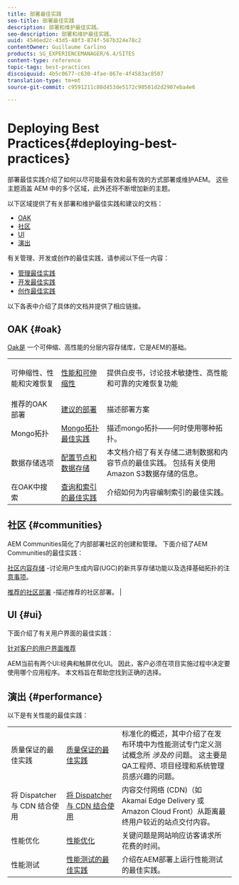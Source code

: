 ```yaml
---
title: 部署最佳实践
seo-title: 部署最佳实践
description: 部署和维护最佳实践。
seo-description: 部署和维护最佳实践。
uuid: 4546ed2c-43d5-40f3-874f-567b324e78c2
contentOwner: Guillaume Carlino
products: SG_EXPERIENCEMANAGER/6.4/SITES
content-type: reference
topic-tags: best-practices
discoiquuid: 4b5c0677-c630-4fae-867e-4f4583ac8507
translation-type: tm+mt
source-git-commit: c9591211c80d453de5172c90501d2d2907eba4e6

---
```



# Deploying Best Practices{#deploying-best-practices}

部署最佳实践介绍了如何以尽可能最有效和最有效的方式部署或维护AEM。 这些主题涵盖 AEM 中的多个区域，此外还将不断增加新的主题。

以下区域提供了有关部署和维护最佳实践和建议的文档：

* [OAK](#oak)
* [社区](#communities)
* [UI](#ui)
* [演出](#performance)

有关管理、开发或创作的最佳实践，请参阅以下任一内容：

* [管理最佳实践](/help/sites-administering/administer-best-practices.md)
* [开发最佳实践](/help/sites-developing/best-practices.md)
* [创作最佳实践](/help/sites-authoring/best-practices.md)

以下各表中介绍了具体的文档并提供了相应链接。

## OAK {#oak}

[Oak是](/help/sites-deploying/platform.md) 一个可伸缩、高性能的分层内容存储库，它是AEM的基础。

<table> 
 <tbody>
  <tr>
   <td><p>可伸缩性、性能和灾难恢复</p> </td> 
   <td><a href="/help/sites-deploying/performance.md">性能和可伸缩性</a></td> 
   <td>提供白皮书，讨论技术敏捷性、高性能和可靠的灾难恢复功能</td> 
  </tr>
  <tr>
   <td>推荐的OAK部署</td> 
   <td><a href="/help/sites-deploying/recommended-deploys.md">建议的部署</a></td> 
   <td>描述部署方案</td> 
  </tr>
  <tr>
   <td>Mongo拓扑</td> 
   <td><a href="/help/sites-deploying/recommended-deploys.md">Mongo拓扑最佳实践</a></td> 
   <td>描述mongo拓扑——何时使用哪种拓扑。</td> 
  </tr>
  <tr>
   <td>数据存储选项</td> 
   <td><a href="/help/sites-deploying/data-store-config.md">配置节点和数据存储</a></td> 
   <td>本文档介绍了有关存储二进制数据和内容节点的最佳实践。 包括有关使用Amazon S3数据存储的信息。</td> 
  </tr>
  <tr>
   <td>在OAK中搜索</td> 
   <td><a href="/help/sites-deploying/best-practices-for-queries-and-indexing.md">查询和索引的最佳实践</a><br /> </td> 
   <td>介绍如何为内容编制索引的最佳实践。</td> 
  </tr>
 </tbody>
</table>

## 社区 {#communities}

AEM Communities简化了内部部署社区的创建和管理。 下面介绍了AEM Communities的最佳实践：

[社区内容存储](/help/communities/working-with-srp.md) -讨论用户生成内容(UGC)的新共享存储功能以及选择基础拓扑的注 [意事项](/help/communities/topologies.md)。

[推荐的社区部署](/help/sites-deploying/recommended-deploys.md#considerations-for-aem-communities) -描述推荐的社区部署。 |

## UI {#ui}

下面介绍了有关用户界面的最佳实践：

[针对客户的用户界面推荐](/help/sites-deploying/ui-recommendations.md)

AEM当前有两个UI:经典和触屏优化UI。 因此，客户必须在项目实施过程中决定要使用哪个应用程序。 本文档旨在帮助您找到正确的选择。

## 演出 {#performance}

以下是有关性能的最佳实践：

<table> 
 <tbody>
  <tr>
   <td>质量保证的最佳实践</td> 
   <td><a href="/help/sites-deploying/configuring-performance.md#best-practices-for-quality-assurance">质量保证的最佳实践</a></td> 
   <td>标准化的概述，其中介绍了在发布环境中为性能测试专门定义测试概念所 <em>涉及的</em> 问题。 这主要是QA工程师、项目经理和系统管理员感兴趣的问题。</td> 
  </tr>
  <tr>
   <td>将 Dispatcher 与 CDN 结合使用</td> 
   <td><a href="https://helpx.adobe.com/experience-manager/dispatcher/using/dispatcher.html#using-dispatcher-with-a-cdn">将 Dispatcher 与 CDN 结合使用</a></td> 
   <td>内容交付网络 (CDN)（如 Akamai Edge Delivery 或 Amazon Cloud Front）从距离最终用户较近的站点交付内容。</td> 
  </tr>
  <tr>
   <td>性能优化</td> 
   <td><a href="/help/sites-deploying/configuring-performance.md">性能优化</a></td> 
   <td>关键问题是网站响应访客请求所花费的时间。</td> 
  </tr>
  <tr>
   <td>性能测试</td> 
   <td><a href="/help/sites-deploying/best-practices-for-performance-testing.md">性能测试的最佳实践</a></td> 
   <td>介绍在AEM部署上运行性能测试的最佳实践。<br /> </td> 
  </tr>
 </tbody>
</table>

